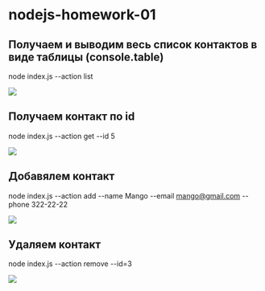 # nodejs-homework-01

## Получаем и выводим весь список контактов в виде таблицы (console.table)

node index.js --action list

<img src="https://drive.google.com/file/d/1RHK0o8vy2xwiWVEHKpKg6NEkEebPC1gj/view?usp=sharing">

## Получаем контакт по id

node index.js --action get --id 5

<img src="https://drive.google.com/file/d/12qW0WaDZD9nmAERWElB7fOrXFVkZoMr6/view?usp=sharing">

## Добавялем контакт

node index.js --action add --name Mango --email mango@gmail.com --phone 322-22-22

<img src="https://drive.google.com/file/d/1m2GDisIgVJoYjGFSDhP8jV4tsCKd22pW/view?usp=sharing">

## Удаляем контакт

node index.js --action remove --id=3

<img src="https://drive.google.com/file/d/1JRYZRF7hwvzJOXwYQyYRaKWAJT5lnY77/view?usp=sharing">
